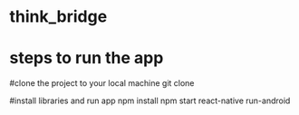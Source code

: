 # think_bridge
# steps to run the app

#clone the project to your local machine
git clone 

#install libraries and run app
npm install
npm start
react-native run-android
